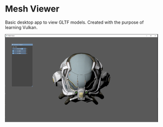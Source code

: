 # Mesh Viewer

Basic desktop app to view GLTF models. Created with the purpose of learning Vulkan.

![img_1.png](res/textures/img_1.png)